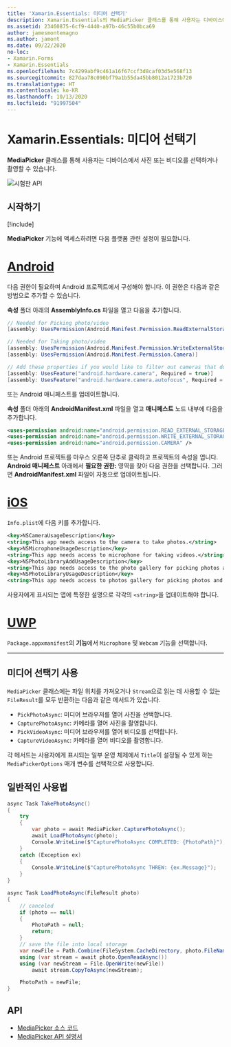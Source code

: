 ```yaml
---
title: 'Xamarin.Essentials: 미디어 선택기'
description: Xamarin.Essentials의 MediaPicker 클래스를 통해 사용자는 디바이스에서 사진 또는 비디오를 선택하거나 촬영할 수 있습니다.
ms.assetid: 23460875-6cf9-4440-a97b-46c55b0bca69
author: jamesmontemagno
ms.author: jamont
ms.date: 09/22/2020
no-loc:
- Xamarin.Forms
- Xamarin.Essentials
ms.openlocfilehash: 7c4299abf9c461a16f67ccf3d8caf03d5e568f13
ms.sourcegitcommit: 827daa78c090bf79a1b55da45bb8012a1723b720
ms.translationtype: HT
ms.contentlocale: ko-KR
ms.lasthandoff: 10/13/2020
ms.locfileid: "91997504"
---
```

# <a name="no-locxamarinessentials-media-picker"></a>Xamarin.Essentials: 미디어 선택기

**MediaPicker** 클래스를 통해 사용자는 디바이스에서 사진 또는 비디오를 선택하거나 촬영할 수 있습니다.

![시험판 API](~/media/shared/preview.png)

## <a name="get-started"></a>시작하기

[!include[](~/essentials/includes/get-started.md)]

**MediaPicker** 기능에 액세스하려면 다음 플랫폼 관련 설정이 필요합니다.

# <a name="android"></a>[Android](#tab/android)

다음 권한이 필요하며 Android 프로젝트에서 구성해야 합니다. 이 권한은 다음과 같은 방법으로 추가할 수 있습니다.

**속성** 폴더 아래의 **AssemblyInfo.cs** 파일을 열고 다음을 추가합니다.

```csharp
// Needed for Picking photo/video
[assembly: UsesPermission(Android.Manifest.Permission.ReadExternalStorage)]

// Needed for Taking photo/video
[assembly: UsesPermission(Android.Manifest.Permission.WriteExternalStorage)]
[assembly: UsesPermission(Android.Manifest.Permission.Camera)]

// Add these properties if you would like to filter out cameras that do not have cameras or set to false to make them optional
[assembly: UsesFeature("android.hardware.camera", Required = true)]
[assembly: UsesFeature("android.hardware.camera.autofocus", Required = true)]
```

또는 Android 매니페스트를 업데이트합니다.

**속성** 폴더 아래의 **AndroidManifest.xml** 파일을 열고 **매니페스트** 노드 내부에 다음을 추가합니다.

```xml
<uses-permission android:name="android.permission.READ_EXTERNAL_STORAGE" />
<uses-permission android:name="android.permission.WRITE_EXTERNAL_STORAGE" />
<uses-permission android:name="android.permission.CAMERA" />
```

또는 Android 프로젝트를 마우스 오른쪽 단추로 클릭하고 프로젝트의 속성을 엽니다. **Android 매니페스트** 아래에서 **필요한 권한:** 영역을 찾아 다음 권한을 선택합니다. 그러면 **AndroidManifest.xml** 파일이 자동으로 업데이트됩니다.

# <a name="ios"></a>[iOS](#tab/ios)

`Info.plist`에 다음 키를 추가합니다.

```xml
<key>NSCameraUsageDescription</key>
<string>This app needs access to the camera to take photos.</string>
<key>NSMicrophoneUsageDescription</key>
<string>This app needs access to microphone for taking videos.</string>
<key>NSPhotoLibraryAddUsageDescription</key>
<string>This app needs access to the photo gallery for picking photos and videos.</string>
<key>NSPhotoLibraryUsageDescription</key>
<string>This app needs access to photos gallery for picking photos and videos.</string>
```

사용자에게 표시되는 앱에 특정한 설명으로 각각의 `<string>`을 업데이트해야 합니다.

# <a name="uwp"></a>[UWP](#tab/uwp)

`Package.appxmanifest`의 **기능**에서 `Microphone` 및 `Webcam` 기능을 선택합니다.

-----

## <a name="using-media-picker"></a>미디어 선택기 사용

`MediaPicker` 클래스에는 파일 위치를 가져오거나 `Stream`으로 읽는 데 사용할 수 있는 `FileResult`를 모두 반환하는 다음과 같은 메서드가 있습니다.

* `PickPhotoAsync`: 미디어 브라우저를 열어 사진을 선택합니다.
* `CapturePhotoAsync`: 카메라를 열어 사진을 촬영합니다.
* `PickVideoAsync`: 미디어 브라우저를 열어 비디오를 선택합니다.
* `CaptureVideoAsync`: 카메라를 열어 비디오를 촬영합니다.

각 메서드는 사용자에게 표시되는 일부 운영 체제에서 `Title`이 설정될 수 있게 하는 `MediaPickerOptions` 매개 변수를 선택적으로 사용합니다.

## <a name="general-usage"></a>일반적인 사용법

```csharp
async Task TakePhotoAsync()
{
    try
    {
        var photo = await MediaPicker.CapturePhotoAsync();
        await LoadPhotoAsync(photo);
        Console.WriteLine($"CapturePhotoAsync COMPLETED: {PhotoPath}");
    }
    catch (Exception ex)
    {
        Console.WriteLine($"CapturePhotoAsync THREW: {ex.Message}");
    }
}

async Task LoadPhotoAsync(FileResult photo)
{
    // canceled
    if (photo == null)
    {
        PhotoPath = null;
        return;
    }
    // save the file into local storage
    var newFile = Path.Combine(FileSystem.CacheDirectory, photo.FileName);
    using (var stream = await photo.OpenReadAsync())
    using (var newStream = File.OpenWrite(newFile))
        await stream.CopyToAsync(newStream);

    PhotoPath = newFile;
}
```


## <a name="api"></a>API

- [MediaPicker 소스 코드](https://github.com/xamarin/Essentials/tree/main/Xamarin.Essentials/MediaPicker)
- [MediaPicker API 설명서](xref:Xamarin.Essentials.MediaPicker)
